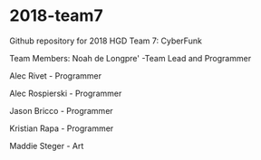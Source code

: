 # 2018-team7
Github repository for 2018 HGD Team 7: CyberFunk

Team Members:
Noah de Longpre' -Team Lead and Programmer

Alec Rivet - Programmer

Alec Rospierski - Programmer

Jason Bricco - Programmer

Kristian Rapa - Programmer 

Maddie Steger - Art
